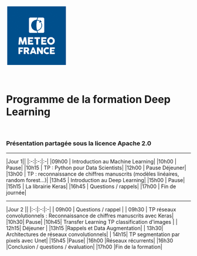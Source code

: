 <style>

.slide {
 background-color: White ;
 font: 25px arial, sans-serif; 
 position: relative;
 background-image: url('./Images/logo.png');
 background-repeat: no-repeat, repeat;
 background-position: bottom 10px left 10px;
 }
 
.slide a {
 color: black;
 }
 
.slide h1 {
 color: Black !important;

 } 
 
.slide h2 {
 color: SteelBlue ; 
 } 
 
 .slide h3 {
 color: LightSkyBlue ; 
 }
 
 .slide h4 { 
 color: Black; 
 }
 
 .slide h5 {
 color: Red
 }
 
</style>

<!-- *page_number: true -->

![Logo météo](./Images/logo2.png)

<br/>

Programme de la formation Deep Learning
==

<br/>

### Présentation partagée sous la licence Apache 2.0

---

<!-- *page_number: true -->

|Jour 1||
|:-:|:-:|:-|
|09h00 | Introduction au Machine Learning|
|10h00 | Pause|
|10h15 | TP : Python pour Data Scientists|
|12h00 | Pause Déjeuner|
|13h00 | TP : reconnaissance de chiffres manuscrits (modèles linéaires, random forest...)|
|13h45 | Introduction au Deep Learning|
|15h00 | Pause|
|15h15 | La librairie Keras|
|16h45 | Questions / rappels|
|17h00 | Fin de journée|

---

<!-- *page_number: true -->

|Jour 2 ||
|:-:|:-:|:-|
| 09h00 | Questions / rappel |
| 09h30 | TP réseaux convolutionnels : Reconnaissance de chiffres manuscrits avec Keras|
|10h30| Pause|
|10h45| Transfer Learning TP classification d'images |
| 12h15| Déjeuner |
|13h15 |Rappels et Data Augmentation|
| 13h30| Architectures de réseaux convolutionnels|
| 14h15| TP segmentation par pixels avec Unet|
|15h45 |Pause|
|16h00 |Réseaux récurrents|
|16h30 |Conclusion / questions / évaluation|
|17h00 |Fin de la formation|








